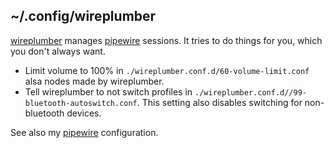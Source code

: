 ## ~/.config/wireplumber

[wireplumber](<https://wiki.archlinux.org/title/WirePlumber>) manages [pipewire](<https://wiki.archlinux.org/title/PipeWire>) sessions. It tries to do things for you, which you don't always want.

- Limit volume to 100% in `./wireplumber.conf.d/60-volume-limit.conf`  alsa nodes made by wireplumber.
- Tell wireplumber to not switch profiles in `./wireplumber.conf.d//99-bluetooth-autoswitch.conf`. This setting also disables switching for non-bluetooth devices.

See also my [pipewire](#) configuration.

